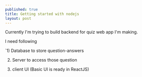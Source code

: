 ```yaml
---
published: true
title: Getting started with nodejs
layout: post
---
```

Currently I'm trying to build backend for quiz web app I'm making. 


I need following 

  `1) Database to store question-answers

   2) Server to access those question
 
   3) client UI (Basic UI is ready in ReactJS)